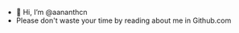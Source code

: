 - 👋 Hi, I’m @aananthcn
- Please don't waste your time by reading about me in Github.com

<!---
aananthcn/aananthcn is a ✨ special ✨ repository because its `README.md` (this file) appears on your GitHub profile.
You can click the Preview link to take a look at your changes.
--->
